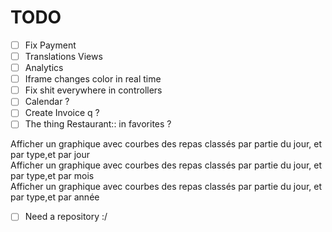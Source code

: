 # TODO

- [ ] Fix Payment
- [ ] Translations Views
- [ ] Analytics
- [ ] Iframe changes color in real time
- [ ] Fix shit everywhere in controllers
- [ ] Calendar ?
- [ ] Create Invoice q ?
- [ ] The thing Restaurant:: in favorites ?

Afficher un graphique avec courbes des repas classés par partie du jour, et par type,et par jour  
Afficher un graphique avec courbes des repas classés par partie du jour, et par type,et par mois  
Afficher un graphique avec courbes des repas classés par partie du jour, et par type,et par année  
- [ ] Need a repository :/
